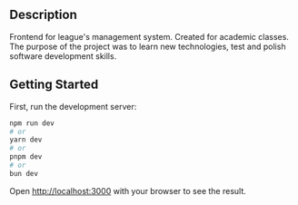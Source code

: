 ## Description
Frontend for league's management system. Created for academic classes. The purpose of the project was to learn new technologies, test and polish software development skills.

## Getting Started

First, run the development server:

```bash
npm run dev
# or
yarn dev
# or
pnpm dev
# or
bun dev
```

Open [http://localhost:3000](http://localhost:3000) with your browser to see the result.
